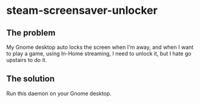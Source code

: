 # steam-screensaver-unlocker

## The problem

My Gnome desktop auto locks the screen when I'm away, and when I want to play a game,
 using In-Home streaming, I need to unlock it, but I hate go upstairs to do it.

## The solution

Run this daemon on your Gnome desktop.
